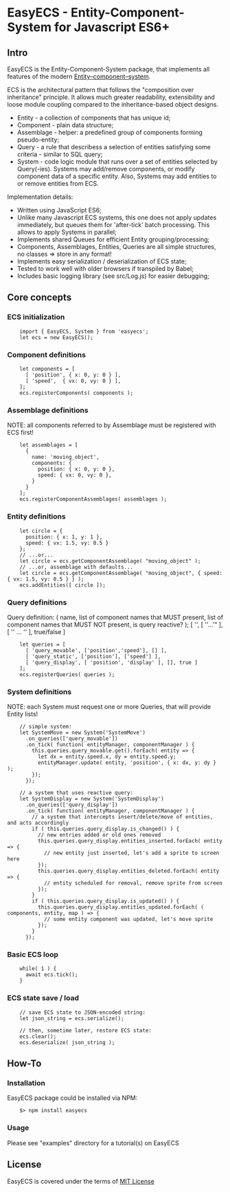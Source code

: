 
# EasyECS - Entity-Component-System for Javascript ES6+

## Intro

EasyECS is the Entity-Component-System package, that implements all features of the modern [Entity–component–system](https://en.wikipedia.org/wiki/Entity_component_system).

ECS is the architectural pattern that follows the "composition over inheritance" principle.
It allows much greater readability, extensibility and loose module coupling compared to the inheritance-based object designs.

 * Entity - a collection of components that has unique id;
 * Component - plain data structure;
 * Assemblage - helper: a predefined group of components forming pseudo-entity;
 * Query - a rule that describess a selection of entities satisfying some criteria - similar to SQL query;
 * System - code logic module that runs over a set of entities selected by Query(-ies). Systems may add/remove components, or modify component data of a specific entity. Also, Systems may add entities to or remove entities from ECS.

Implementation details:

 * Written using JavaScript ES6;
 * Unlike many Javascript ECS systems, this one does not apply updates immediately, but queues them for 'after-tick' batch processing. This allows to apply Systems in parallel;
 * Implements shared Queues for efficient Entity grouping/processing;
 * Components, Assemblages, Entities, Queries are all simple structures, no classes => store in any format!
 * Implements easy serialization / deserialization of ECS state;
 * Tested to work well with older browsers if transpiled by Babel;
 * Includes basic logging library (see src/Log.js) for easier debugging;

## Core concepts

### ECS initialization

        import { EasyECS, System } from 'easyecs';
        let ecs = new EasyECS();

### Component definitions

        let components = [
          [ 'position', { x: 0, y: 0 } ],
          [ 'speed',  { vx: 0, vy: 0 } ],
        ];
        ecs.registerComponents( components );

### Assemblage definitions

NOTE: all components referred to by Assemblage must be registered with ECS first!

        let assemblages = [
          {
            name: 'moving_object',
            components: {
              position: { x: 0, y: 0 },
              speed: { vx: 0, vy: 0 },
            }
          }
        ];
        ecs.registerComponentAssemblages( assemblages );

### Entity definitions

        let circle = {
          position: { x: 1, y: 1 },
          speed: { vx: 1.5, vy: 0.5 }
        };
        // ...or...
        let circle = ecs.getComponentAssemblage( "moving_object" );
        // ...or, assemblage with defaults...
        let circle = ecs.getComponentAssemblage( "moving_object", { speed: { vx: 1.5, vy: 0.5 } } );
        ecs.addEntities([ circle ]);

### Query definitions

Query definition: ( name, list of component names that MUST present, list of component names that MUST NOT present, is query reactive? ); 
[ '<name>', [ '<component1>'...'<componentN>" ], [ '<component1>' ... '<componentN>' ], true/false ]

        let queries = [
          [ 'query_movable', ['position','speed'], [] ],
          [ 'query_static', ['position'], ['speed'] ],
          [ 'query_display', [ 'position', 'display' ], [], true ]
        ];
        ecs.registerQueries( queries );

### System definitions
NOTE: each System must request one or more Queries, that will provide Entity lists!

        // simple system:
        let SystemMove = new System('SystemMove')
          .on_queries(['query_movable'])
          .on_tick( function( entityManager, componentManager ) {
            this.queries.query_movable.get().forEach( entity => {
              let dx = entity.speed.x, dy = entity.speed.y;
              entityManager.update( entity, 'position', { x: dx, y: dy } );
            });
          });

        // a system that uses reactive query:
        let SystemDisplay = new System('SystemDisplay')
          .on_queries(['query_display'])
          .on_tick( function( entityManager, componentManager ) {
            // a system that intercepts insert/delete/move of entities, and acts accordingly
            if ( this.queries.query_display.is_changed() ) {
              // new entries added or old ones removed
              this.queries.query_display.entities_inserted.forEach( entity => {
                // new entity just inserted, let's add a sprite to screen here
              });
              this.queries.query_display.entities_deleted.forEach( entity => {
                // entity scheduled for removal, remove sprite from screen
              });
            }
            if ( this.queries.query_display.is_updated() ) {
              this.queries.query_display.entities_updated.forEach( ( components, entity, map ) => {
                // some entity component was updated, let's move sprite
              });
            }
          });


### Basic ECS loop

        while( 1 ) {
          await ecs.tick();
        }

### ECS state save / load

        // save ECS state to JSON-encoded string:
        let json_string = ecs.serialize();
        
        // then, sometime later, restore ECS state:
        ecs.clear();
        ecs.deserialize( json_string );

## How-To

### Installation

EasyECS package could be installed via NPM:
        
        $> npm install easyecs
        
### Usage 

 Please see "examples" directory for a tutorial(s) on EasyECS

## License

EasyECS is covered under the terms of [MIT License](https://en.wikipedia.org/wiki/MIT_License)
